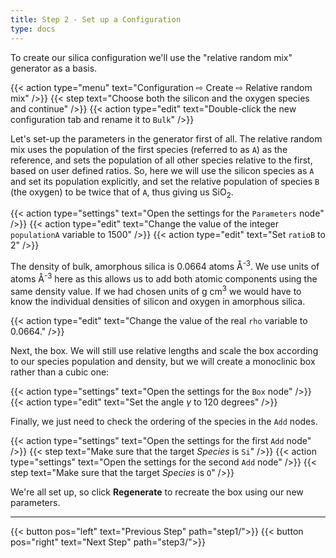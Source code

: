 ```yaml
---
title: Step 2 - Set up a Configuration
type: docs
---
```



To create our silica configuration we'll use the "relative random mix" generator as a basis.

{{< action type="menu" text="Configuration &#8680; Create &#8680; Relative random mix" />}}
{{< step text="Choose both the silicon and the oxygen species and continue" />}}
{{< action type="edit" text="Double-click the new configuration tab and rename it to `Bulk`" />}}


Let's set-up the parameters in the generator first of all. The relative random mix uses the population of the first species (referred to as `A`) as the reference, and sets the population of all other species relative to the first, based on user defined ratios. So, here we will use the silicon species as `A` and set its population explicitly, and set the relative population of species `B` (the oxygen) to be twice that of `A`, thus giving us SiO<sub>2</sub>.

{{< action type="settings" text="Open the settings for the `Parameters` node" />}}
{{< action type="edit" text="Change the value of the integer `populationA` variable to 1500" />}}
{{< action type="edit" text="Set `ratioB` to 2" />}}


The density of bulk, amorphous silica is 0.0664 atoms &#8491;<sup>-3</sup>. We use units of atoms &#8491;<sup>-3</sup> here as this allows us to add both atomic components using the same density value. If we had chosen units of g cm<sup>3</sup> we would have to know the individual densities of silicon and oxygen in amorphous silica.

{{< action type="edit" text="Change the value of the real `rho` variable to 0.0664." />}}


Next, the box. We will still use relative lengths and scale the box according to our species population and density, but we will create a monoclinic box rather than a cubic one:

{{< action type="settings" text="Open the settings for the `Box` node" />}}
{{< action type="edit" text="Set the angle _&gamma;_ to 120 degrees" />}}

Finally, we just need to check the ordering of the species in the `Add` nodes.

{{< action type="settings" text="Open the settings for the first `Add` node" />}}
{{< step text="Make sure that the target _Species_ is `Si`" />}}
{{< action type="settings" text="Open the settings for the second `Add` node" />}}
{{< step text="Make sure that the target _Species_ is `O`" />}}


We're all set up, so click **Regenerate** to recreate the box using our new parameters.

* * *
{{< button pos="left" text="Previous Step" path="step1/">}}
{{< button pos="right" text="Next Step" path="step3/">}}
